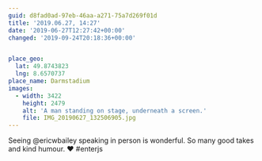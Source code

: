 ```yaml
---
guid: d8fad0ad-97eb-46aa-a271-75a7d269f01d
title: '2019.06.27, 14:27'
date: '2019-06-27T12:27:42+00:00'
changed: '2019-09-24T20:18:36+00:00'


place_geo:
  lat: 49.8743823
  lng: 8.6570737
place_name: Darmstadium
images:
  - width: 3422
    height: 2479
    alt: 'A man standing on stage, underneath a screen.'
    file: IMG_20190627_132506905.jpg
---
```


Seeing @ericwbailey speaking in person is wonderful. So many good takes and kind humour. ♥️ #enterjs
